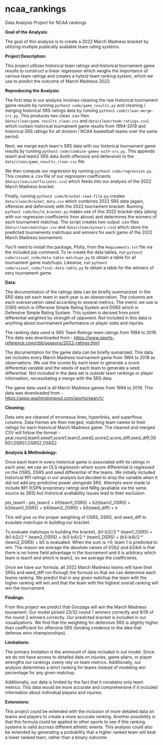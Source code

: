 # ncaa_rankings
Data Analysis Project for NCAA rankings

**Goal of the Analysis:**

The goal of this analysis is to create a 2022 March Madness bracket by utilizing multiple publically avaliable team rating systems.

**Project Description:**

This project utilizes historical team ratings and historical tournament game results to construct a linear regression which weighs the importance of various team ratings and creates a hybrid team ranking system, which we use to predict the outcome of March Madness 2022.

**Reproducing the Analysis:**

The first step in our analysis involves cleaning the raw historical tournament game results by running `python3 code/game_results.py` and cleaning / merging historical SRS ratings data by running `python3 code/clean-merge-srs.py`. This produces two clean .csv files (`data/clean/game_results_clean.csv` and `data/clean/team-ratings.csv`) which contain historical tournament game results from 1994-2019 and historical SRS ratings for all division I NCAA basketball teams over the same period. 

Next, we merge each team's SRS data with our historical tournament game results by running `python3 code/combine-games-with-srs.py`. This appends team1 and team2 SRS data (both offensive and defensive) to the `data/clean/game_results_clean.csv` file. 

We then compute our regression by running `python3 code/regression.py`. This creates a .csv file of our regression coefficients (`data/clean/coefficients.csv`) which feeds into our analysis of the 2022 March Madness bracket. 

Finally, running `python3 code/bracket-read-file.py` creates `data/clean/bracket_data.csv` which combines 2022 SRS data (again, offensive and defensive) with the 2022 tournament bracket. Running `python3 code/build_bracket.py` makes use of this 2022 bracket data (along with our regression coefficients from above) and determines the winners of each tournament matchup. The script creates two output .csv files (`data/clean/matchups.csv` and `data/clean/winners.csv`) which store the predicted tournaments matchups and winners for each game of the 2022 March Madness tournament.

You'll need to install the package, Plotly, from the `Requiements.txt` file via the included pip command.
To re-create the data tables, run `python3 code/visual_code/data-table-matchups.py` to obtain a table for all tournament game matchups.  Likewise, run `python3 code/visual_code/final-data-table.py` to obtain a table for the winners of eery tournament game.

**Data:**

The documentation of the ratings data can be briefly summarized. 
In the SRS data set each team in each year is an obeservation.
The columns are each overservation rated according to several metrics. 
The metric we use is OSRS which is Offensive Simple Rating System and DSRS which is Defensive Simple Rating System.
This system is derived from point differential weighted by strength of opponent. 
Not included in this data is anything about tournnament performance or player stats and injuries.

The ranking data used is SRS Team Ratings team ratings from 1994 to 2019. This data was downloaded from - https://www.sports-reference.com/cbb/seasons/2022-ratings.html

The documentation for the game data can be briefly sumarized.
This data set includes every March Madness tournament game from 1994 to 2019 as observations.
We use the scores by each team to generate a score differential variable and the seeds of each team to generate a seed differential.
Not included in the data set is outside team rankings or player information, necessitating a merge with the SRS data.

The game data used is all March Madness games from 1994 to 2019. This data was downloaded from - https://apps.washingtonpost.com/sports/search/

**Cleaning:**

Data sets are cleaned of erroneous lines, hyperlinks, and superflous columns.
Data frames are then merged, matching team names to their ratings for each historical March Madness game.
The cleaned and merged CSV will follow the format - year,round,team1,seed1,score1,team2,seed2,score2,score_diff,seed_diff,OSRS1,DSRS1,OSRS2,DSRS2

**Analysis & Methodology:**

Once each team in every historical game is associated with its ratings in each year, we use an OLS regression where score differential is regressed on the OSRS, DSRS and seed differential of the teams. We initially included historical RPI ratings in our analysis but decided to drop the variable when it did not add any predictive power alongside SRS. Attempts were made to include BPI (ESPN proprietary rating) and NRtg (avaliable via the same source as SRS) but historical avaliability issues lead to their exclusion.

pts_team1 - pts_team2 = b1(team1_OSRS) + b2(team2_OSRS) + b3(team1_DSRS) + b4(team2_DSRS) + b5(seed_diff) + e

This will give us the proper weighting of OSRS, DSRS, and seed_diff to evaulate matchups in building our bracket.

To evaluate matchups in building the bracket, (b1-b2)/2 * (team1_OSRS) + (b1-b2)/2 * (team2_OSRS) + (b3-b4)/2 * (team1_DSRS) + (b3-b4)/2 * (team2_DSRS) + b5 is evaluated. When the sum is >0, team 1 is predicted to win. The reason we average the absolute values of b1/b2 and b3/b4 is that there is no home field advantage in the tournament and it is arbitrary which team is team1 and which is team2, so we average the coefficients.

Once we have our formula, all 2022 March Madness teams will have their SRSs and seed_diff run through the formula so that we can determine each teams ranking.
We predict that in any given matchup the team with the higher ranking will win and that the team with the highest overall ranking will win the tournament.

**Findings:**

From this project we predict that Gonzaga will win the March Madness tounament.
Our model picked 23/32 round 1 winners correctly and 9/16 of the round 2 winners correctly.
Our predicted bracket is included in our visualizations. We find that the weighting for defensive SRS is slightly higher than coefficient for offensive SRS (lending credence to the idea that defense wins championships).  

**Limitations:**

The primary limitation is the ammount of data included in out model. 
Since we do not have access to detailed data on injuries, game-plans, or player strengths our rankings overly rely on team metrics.
Additionally, our analysis determines a strict ranking for teams instead of modeling win percentage for any given matchup.

Additionally, our data is limited by the fact that it conatains only team metrics.
This data would be more accurate and comprehensive if it included information about individual players and injuries.

**Extensions:**

This project could be extended with the inclusion of more detailed data on teams and players to create a more accurate ranking. 
Another possibility is that this formula could be applied to other sports to see if this ranking systems is valid accross different athletic events.
This analysis could also be extended by generating a probability that a higher ranked team will beat a lower ranked team, rather than a binary outcome.

